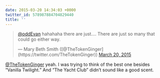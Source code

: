 ```yaml
---
date: 2015-03-20 14:34:03 +0000
twitter_id: 578987884704829440
title: ''
---
```


<blockquote class="twitter-tweet"><p lang="en" dir="ltr"><a href="https://twitter.com/oddEvan?ref_src=twsrc%5Etfw">@oddEvan</a> hahahaha there are just.... There are just so many that could go either way.</p>&mdash; Mary Beth Smith ([@TheTokenGinger](https://twitter.com/TheTokenGinger)) <a href="https://twitter.com/TheTokenGinger/status/578982702474493952?ref_src=twsrc%5Etfw">March 20, 2015</a></blockquote>
<script async src="https://platform.twitter.com/widgets.js" charset="utf-8"></script>

[@TheTokenGinger](https://twitter.com/TheTokenGinger) yeah. I was trying to think of the best one besides “Vanilla Twilight.” And “The Yacht Club” didn’t sound like a good scent.
